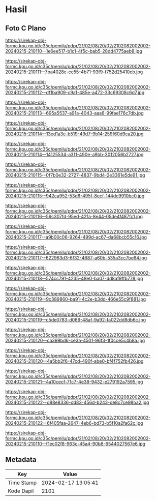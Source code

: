 # Hasil

## Foto C Plano

https://sirekap-obj-formc.kpu.go.id/c35c/pemilu/pdpr/21/02/08/20/02/2102082002002-20240215-210110--1e6ee517-b1c1-4f5c-bab5-28dd4775aeb8.jpg

https://sirekap-obj-formc.kpu.go.id/c35c/pemilu/pdpr/21/02/08/20/02/2102082002002-20240215-210111--7ba4028c-cc55-4b71-93f9-f752d25410cb.jpg

https://sirekap-obj-formc.kpu.go.id/c35c/pemilu/pdpr/21/02/08/20/02/2102082002002-20240215-210112--df1ba909-c9a1-485e-a472-33c69308c6d7.jpg

https://sirekap-obj-formc.kpu.go.id/c35c/pemilu/pdpr/21/02/08/20/02/2102082002002-20240215-210113--695a5537-a91a-4043-aaa6-99fae176c7db.jpg

https://sirekap-obj-formc.kpu.go.id/c35c/pemilu/pdpr/21/02/08/20/02/2102082002002-20240215-210114--13ed1a3c-b519-49d7-9b14-259f60d9ca20.jpg

https://sirekap-obj-formc.kpu.go.id/c35c/pemilu/pdpr/21/02/08/20/02/2102082002002-20240215-210114--14125534-a311-490e-a9bb-3012056b2727.jpg

https://sirekap-obj-formc.kpu.go.id/c35c/pemilu/pdpr/21/02/08/20/02/2102082002002-20240215-210115--0f7b0e32-2727-4837-9bd4-2e3361e5de91.jpg

https://sirekap-obj-formc.kpu.go.id/c35c/pemilu/pdpr/21/02/08/20/02/2102082002002-20240215-210115--942ca952-53d6-495f-8ecf-144dc9910bc0.jpg

https://sirekap-obj-formc.kpu.go.id/c35c/pemilu/pdpr/21/02/08/20/02/2102082002002-20240215-210116--59c307fd-95ed-421a-8e44-05de4f487fc1.jpg

https://sirekap-obj-formc.kpu.go.id/c35c/pemilu/pdpr/21/02/08/20/02/2102082002002-20240215-210117--a9b00c06-9264-499d-ac67-da68bcb55c16.jpg

https://sirekap-obj-formc.kpu.go.id/c35c/pemilu/pdpr/21/02/08/20/02/2102082002002-20240215-210117--622963d3-6f32-4687-a60b-535a3cc7be64.jpg

https://sirekap-obj-formc.kpu.go.id/c35c/pemilu/pdpr/21/02/08/20/02/2102082002002-20240215-210118--574cc791-4235-48e0-ba07-dd8af9ffb778.jpg

https://sirekap-obj-formc.kpu.go.id/c35c/pemilu/pdpr/21/02/08/20/02/2102082002002-20240215-210119--9c389860-ba91-4c2e-b3dd-466e55c9f881.jpg

https://sirekap-obj-formc.kpu.go.id/c35c/pemilu/pdpr/21/02/08/20/02/2102082002002-20240215-210119--c5de0783-d066-48af-9a92-fa022dd8db6c.jpg

https://sirekap-obj-formc.kpu.go.id/c35c/pemilu/pdpr/21/02/08/20/02/2102082002002-20240215-210120--ca399bd6-ce3a-4501-96f3-1f0cce5c4b8a.jpg

https://sirekap-obj-formc.kpu.go.id/c35c/pemilu/pdpr/21/02/08/20/02/2102082002002-20240215-210120--4a5bb2f6-47cd-490f-abe0-bf4f752fb426.jpg

https://sirekap-obj-formc.kpu.go.id/c35c/pemilu/pdpr/21/02/08/20/02/2102082002002-20240215-210121--4a10cecf-71c7-4e38-9432-e279192a7595.jpg

https://sirekap-obj-formc.kpu.go.id/c35c/pemilu/pdpr/21/02/08/20/02/2102082002002-20240215-210122--d88e8336-dd83-456d-b243-de8c7ce98ba2.jpg

https://sirekap-obj-formc.kpu.go.id/c35c/pemilu/pdpr/21/02/08/20/02/2102082002002-20240215-210122--6f405faa-2647-4eb6-bd73-b5f10a2fa62c.jpg

https://sirekap-obj-formc.kpu.go.id/c35c/pemilu/pdpr/21/02/08/20/02/2102082002002-20240215-210110--f1ec02f8-963c-45a4-90b8-6544027567e6.jpg


## Metadata

| Key        | Value               |
| ---------- | ------------------- |
| Time Stamp | 2024-02-17 13:05:41 |
| Kode Dapil | 2101                |



